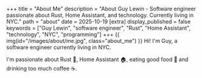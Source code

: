 +++
title = "About Me"
description = "About Guy Lewin - Software engineer passionate about Rust, Home Assistant, and technology. Currently living in NYC."
path = "about"
date = 2025-10-19
[extra]
display_published = false
keywords = ["Guy Lewin", "software engineer", "Rust", "Home Assistant", "technology", "NYC", "programming"]
+++
{{ img(id="/images/about/me.jpg", class="about_me") }}
Hi! I'm Guy, a software engineer currently living in NYC.

I'm passionate about Rust 🦀, Home Assistant 🏠️, eating good food 🥩 and drinking too much coffee ☕️.
